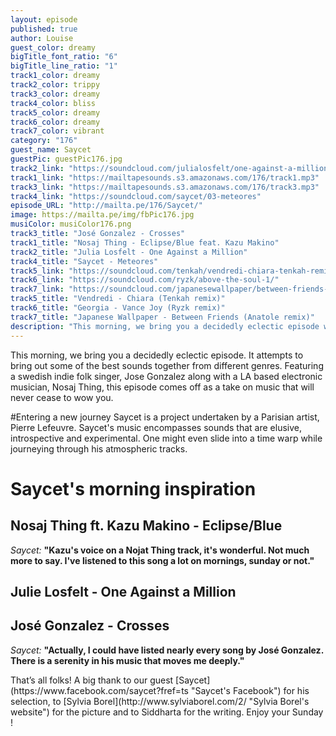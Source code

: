 ```yaml
---
layout: episode
published: true
author: Louise
guest_color: dreamy
bigTitle_font_ratio: "6"
bigTitle_line_ratio: "1"
track1_color: dreamy
track2_color: trippy
track3_color: dreamy
track4_color: bliss
track5_color: dreamy
track6_color: dreamy
track7_color: vibrant
category: "176"
guest_name: Saycet
guestPic: guestPic176.jpg
track2_link: "https://soundcloud.com/julialosfelt/one-against-a-million"
track1_link: "https://mailtapesounds.s3.amazonaws.com/176/track1.mp3"
track3_link: "https://mailtapesounds.s3.amazonaws.com/176/track3.mp3"
track4_link: "https://soundcloud.com/saycet/03-meteores"
episode_URL: "http://mailta.pe/176/Saycet/"
image: https://mailta.pe/img/fbPic176.jpg
musiColor: musiColor176.png
track3_title: "José Gonzalez - Crosses"
track1_title: "Nosaj Thing - Eclipse/Blue feat. Kazu Makino"
track2_title: "Julia Losfelt - One Against a Million"
track4_title: "Saycet - Meteores"
track5_link: "https://soundcloud.com/tenkah/vendredi-chiara-tenkah-remix"
track6_link: "https://soundcloud.com/ryzk/above-the-soul-1/"
track7_link: "https://soundcloud.com/japanesewallpaper/between-friends-anatole-remix"
track5_title: "Vendredi - Chiara (Tenkah remix)"
track6_title: "Georgia - Vance Joy (Ryzk remix)"
track7_title: "Japanese Wallpaper - Between Friends (Anatole remix)"
description: "This morning, we bring you a decidedly eclectic episode with our guest Saycet. It attempts to bring out some of the best sounds together from different genres."
---
```


<p id="introduction">This morning, we bring you a decidedly eclectic episode. It attempts to bring out some of the best sounds together from different genres. Featuring a swedish indie folk singer, Jose Gonzalez along with a LA based electronic musician, Nosaj Thing, this episode comes off as a take on music that will never cease to wow you.</p>

#Entering a new journey
Saycet is a project undertaken by a Parisian artist, Pierre Lefeuvre. Saycet's music encompasses sounds that are elusive, introspective and experimental. One might even slide into a time warp while journeying through his atmospheric tracks. 

# Saycet's morning inspiration

## Nosaj Thing ft. Kazu Makino - Eclipse/Blue
_Saycet:_ **"**Kazu's voice on a Nojat Thing track, it's wonderful. Not much more to say. I've listened to this song a lot on mornings, sunday or not.**"**
 
## Julie Losfelt - One Against a Million

 
## José Gonzalez - Crosses
_Saycet:_ **"**Actually, I could have listed nearly every song by José Gonzalez. There is a serenity in his music that moves me deeply.**"** 

<p id="outroduction">
That’s all folks! A big thank to our guest [Saycet](https://www.facebook.com/saycet?fref=ts "Saycet's Facebook") for his selection, to [Sylvia Borel](http://www.sylviaborel.com/2/ "Sylvia Borel's website") for the picture and to Siddharta for the writing. 
Enjoy your Sunday !
</p>